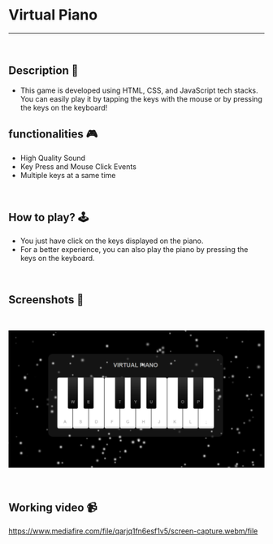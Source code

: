 # **Virtual Piano** 

---

<br>

## **Description 📃** 
- This game is developed using HTML, CSS, and JavaScript tech stacks. You can easily play it by tapping the keys with the mouse or by pressing the keys on the keyboard!

## **functionalities 🎮** 
- High Quality Sound
- Key Press and Mouse Click Events
- Multiple keys at a same time
 
<br>

## **How to play? 🕹️**

- You just have click on the keys displayed on the piano.
- For a better experience, you can also play the piano by pressing the keys on the keyboard.
<br>

## **Screenshots 📸**
<br>

![image](../../assets/images/Virtual_Piano.PNG)

<br>


## **Working video 📹**
<!-- add your working video over here -->
https://www.mediafire.com/file/qarjq1fn6esf1v5/screen-capture.webm/file